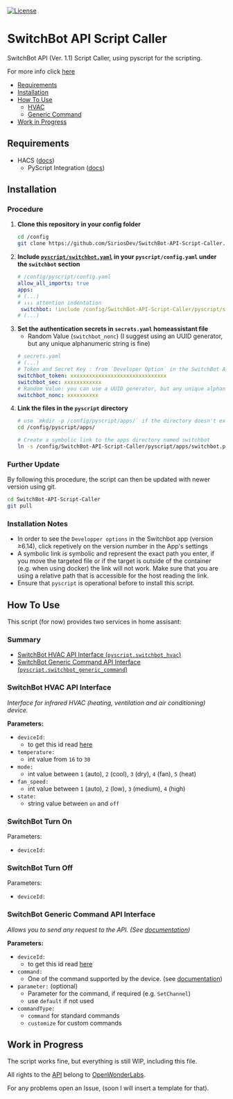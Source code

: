 [![License][licensing-shield]](LICENSE)

# SwitchBot API Script Caller

SwitchBot API (Ver. 1.1) Script Caller, using pyscript for the scripting.

For more info click [here][switchbot-api-repo]

- [Requirements](#requirements)
- [Installation](#installation)
- [How To Use](#how-to-use)
    - [HVAC](#switchbot-hvac-api-interface)
    - [Generic Command](#switchbot-generic-command-api-interface)
- [Work in Progress](#work-in-progress)


## Requirements
- HACS ([docs][hacs-docs])
    - PyScript Integration ([docs][pyscript-docs])
      

## Installation
### Procedure
1. **Clone this repository in your config folder**
   ```sh
   cd /config
   git clone https://github.com/SiriosDev/SwitchBot-API-Script-Caller.git
   ```
2. **Include [`pyscript/switchbot.yaml`](./pyscript/switchbot.yaml) in your `pyscript/config.yaml` under the `switchbot` section**
   ```yaml
   # /config/pyscript/config.yaml
   allow_all_imports: true
   apps:
   # (...)
   # ↓↓↓ attention indentation
    switchbot: !include /config/SwitchBot-API-Script-Caller/pyscript/switchbot.yaml
   # (...)
   ```
3. **Set the authentication secrets in `secrets.yaml` homeassistant file**
    - Random Value (`switchbot_nonc`) (I suggest using an UUID generator, but any unique alphanumeric string is fine)
    ```yaml
    # secrets.yaml
    # (...)
    # Token and Secret Key : from `Developer Option` in the SwitchBot App (version ≥6.14)
    switchbot_token: xxxxxxxxxxxxxxxxxxxxxxxxxxxxxxx
    switchbot_sec: xxxxxxxxxxxx
    # Random Value: you can use a UUID generator, but any unique alphanumeric string is OK
    switchbot_nonc: xxxxxxxxxx
    ```
4. **Link the files in the `pyscript` directory**
   ```sh
   # use `mkdir -p /config/pyscript/apps/` if the directory doesn't exist
   cd /config/pyscript/apps/
   
   # Create a symbolic link to the apps directory named switchbot
   ln -s /config/SwitchBot-API-Script-Caller/pyscript/apps/switchbot.py switchbot.py
   ```
   
### Further Update
By following this procedure, the script can then be updated with newer version using git.
```sh
cd SwitchBot-API-Script-Caller
git pull
```

### Installation Notes
- In order to see the `Developper options` in the Switchbot app (version ≥6.14), click repetively on the version number in the App's settings
- A symbolic link is symbolic and represent the exact path you enter, if you move the targeted file or if the target is outside of the container (e.g. when using docker) the link will not work. Make sure that you are using a relative path that is accessible for the host reading the link. 
- Ensure that `pyscript` is operational before to install this script.

## How To Use
This script (for now) provides two services in home assisant:

### Summary
- [SwitchBot HVAC API Interface (`pyscript.switchbot_hvac`)](#switchbot-hvac-api-interface)
- [SwitchBot Generic Command API Interface (`pyscript.switchbot_generic_command`)](#switchbot-generic-command-api-interface)

### SwitchBot HVAC API Interface
_Interface for infrared HVAC (heating, ventilation and air conditioning) device._

**Parameters:**
- `deviceId:`
    - to get this id read [here][deviceid-link]
- `temperature:`
    - int value from `16` to `30`
- `mode:`
    - int value between `1` (auto), `2` (cool), `3` (dry), `4` (fan), `5` (heat)
- `fan_speed:`
    - int value between `1` (auto), `2` (low), `3` (medium), `4` (high)
- `state:`
    - string value between `on` and `off`
### SwitchBot Turn On

Parameters:
- `deviceId:`


### SwitchBot Turn Off

Parameters:
- `deviceId:`


### SwitchBot Generic Command API Interface
_Allows you to send any request to the API. (See [documentation][generic-cmd-link])_

**Parameters:**
- `deviceId:`
    - to get this id read [here][deviceid-link]
- `command:`
    - One of the command supported by the device. (see [documentation][generic-cmd-link])
- `parameter:` (optional)
    - Parameter for the command, if required (e.g. `SetChannel`)
    - use `default` if not used
- `commandType:`
    - `command` for standard commands
    - `customize` for custom commands


## Work in Progress
The script works fine, but everything is still WIP, including this file.

All rights to the [API][switchbot-api-repo] belong to [OpenWonderLabs][OpenWonderLabs-lnk].

For any problems open an Issue, (soon I will insert a template for that).



[licensing-shield]: https://img.shields.io/github/license/SiriosDev/SwitchBot-API-Script-Caller?style=flat-square
[hacs-docs]: https://hacs.xyz/docs/setup/prerequisites
[pyscript-docs]: https://hacs-pyscript.readthedocs.io/en/latest/installation.html
[switchbot-api-repo]: https://github.com/OpenWonderLabs/SwitchBotAPI
[OpenWonderLabs-lnk]: https://github.com/OpenWonderLabs
[generic-cmd-link]: https://github.com/OpenWonderLabs/SwitchBotAPI#send-device-control-commands
[deviceid-link]: https://github.com/OpenWonderLabs/SwitchBotAPI#get-device-list
